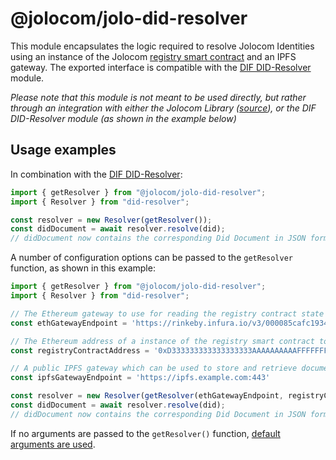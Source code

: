 # @jolocom/jolo-did-resolver
This module encapsulates the logic required to resolve Jolocom Identities using an instance of the Jolocom [registry smart contract](../registry-contract) and an IPFS gateway.
The exported interface is compatible with the [DIF DID-Resolver](https://github.com/decentralized-identity/did-resolver) module.

*Please note that this module is not meant to be used directly, but rather through an integration with either the Jolocom Library ([source](https://github.com/jolocom/jolocom-lib/blob/next/ts/didMethods/jolo/resolver.ts#L31)), or the DIF DID-Resolver module (as shown in the example below)*

## Usage examples
In combination with the [DIF DID-Resolver](https://github.com/decentralized-identity/did-resolver):

```typescript
import { getResolver } from "@jolocom/jolo-did-resolver";
import { Resolver } from "did-resolver";

const resolver = new Resolver(getResolver());
const didDocument = await resolver.resolve(did);
// didDocument now contains the corresponding Did Document in JSON form.
```

A number of configuration options can be passed to the `getResolver` function, as shown in this example:

```typescript
import { getResolver } from "@jolocom/jolo-did-resolver";
import { Resolver } from "did-resolver";

// The Ethereum gateway to use for reading the registry contract state and broadcasting transactions
const ethGatewayEndpoint = 'https://rinkeby.infura.io/v3/000085cafc1934feaa09ccb83630d5d8'

// The Ethereum address of a instance of the registry smart contract to use for anchoring / resolution
const registryContractAddress = '0xD333333333333333333AAAAAAAAAAFFFFFFFFF20'

// A public IPFS gateway which can be used to store and retrieve documents
const ipfsGatewayEndpoint = 'https://ipfs.example.com:443'

const resolver = new Resolver(getResolver(ethGatewayEndpoint, registryContractAddress, ipfsGatewayEndpoint));
const didDocument = await resolver.resolve(did);
// didDocument now contains the corresponding Did Document in JSON form.
```

If no arguments are passed to the `getResolver()` function, [default arguments are used](https://github.com/jolocom/jolo-did-method/blob/master/packages/jolo-did-resolver/ts/index.ts#L5).

